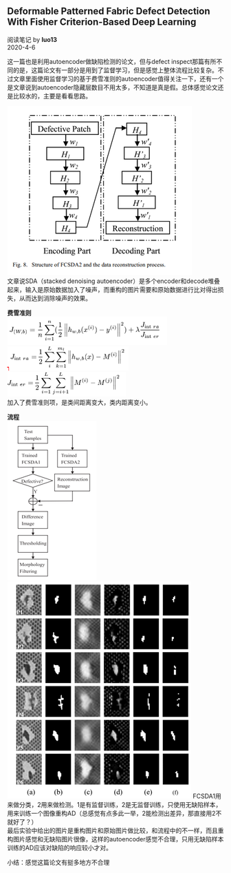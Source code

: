 ## Deformable Patterned Fabric Defect Detection With Fisher Criterion-Based Deep Learning
阅读笔记 by **luo13**  
2020-4-6  

这一篇也是利用autoencoder做缺陷检测的论文，但与defect inspect那篇有所不同的是，这篇论文有一部分是用到了监督学习，但是感觉上整体流程比较复杂。不过文章里面使用监督学习的基于费雪准则的autoencoder值得关注一下，还有一个是文章说到autoencoder隐藏层数目不用太多，不知道是真是假。总体感觉论文还是比较水的，主要是看看思路。  

![网络结构](../../../img/FCSDA/网络结构.png)   
文章说SDA（stacked denoising autoencoder）是多个encoder和decode堆叠起来，输入是原始数据加入了噪声，而重构的图片需要和原始数据进行比对得出损失，从而达到消除噪声的效果。  

**费雪准则**  
![loss](../../../img/FCSDA/loss.png)   
![loss](../../../img/FCSDA/loss_intra.png)   
![loss](../../../img/FCSDA/loss_inter.png)   
加入了费雪准则项，是类间距离变大，类内距离变小。  

**流程**  
![流程](../../../img/FCSDA/流程图.png)   
![不合理的地方](../../../img/FCSDA/不合理的地方.png)
FCSDA1用来做分类，2用来做检测。1是有监督训练，2是无监督训练，只使用无缺陷样本，用来训练一个图像重构AD（总感觉有点多此一举，2能检测出差异，那直接用2不就好了？）   
最后实验中给出的图片是重构图片和原始图片做比较，和流程中的不一样，而且重构图片感觉和无缺陷图片很像，这样的autoencoder感觉不合理，只用无缺陷样本训练的AD应该对缺陷的响应较小才对。

小结：感觉这篇论文有挺多地方不合理
